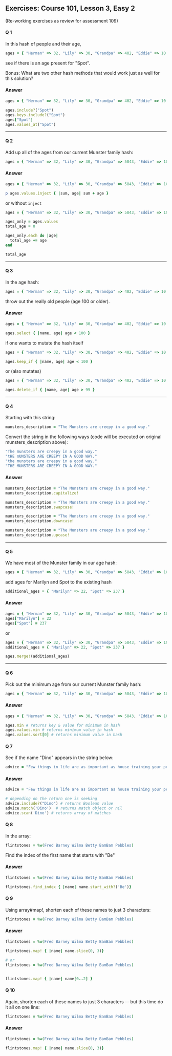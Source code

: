 ## Exercises: Course 101, Lesson 3, Easy 2
(Re-working exercises as review for assessment 109)
#### Q 1
In this hash of people and their age,

````ruby
ages = { "Herman" => 32, "Lily" => 30, "Grandpa" => 402, "Eddie" => 10 }
````

see if there is an age present for "Spot".

Bonus: What are two other hash methods that would work just as well for this solution?

#### Answer

````ruby
ages = { "Herman" => 32, "Lily" => 30, "Grandpa" => 402, "Eddie" => 10 }

ages.include?("Spot")
ages.keys.include?("Spot")
ages["Spot"]
ages.values_at("Spot")

````
----

#### Q 2
Add up all of the ages from our current Munster family hash:

````ruby
ages = { "Herman" => 32, "Lily" => 30, "Grandpa" => 5843, "Eddie" => 10, "Marilyn" => 22, "Spot" => 237 }
````

#### Answer
````ruby
ages = { "Herman" => 32, "Lily" => 30, "Grandpa" => 5843, "Eddie" => 10, "Marilyn" => 22, "Spot" => 237 }

p ages.values.inject { |sum, age| sum + age }

````
or without `inject`

```ruby
ages = { "Herman" => 32, "Lily" => 30, "Grandpa" => 5843, "Eddie" => 10, "Marilyn" => 22, "Spot" => 237 }

ages_only = ages.values
total_age = 0

ages_only.each do |age|
  total_age += age
end

total_age
```
---
#### Q 3
In the age hash:

````ruby
ages = { "Herman" => 32, "Lily" => 30, "Grandpa" => 402, "Eddie" => 10 }
````

throw out the really old people (age 100 or older).

#### Answer
````ruby
ages = { "Herman" => 32, "Lily" => 30, "Grandpa" => 402, "Eddie" => 10 }

ages.select { |name, age| age < 100 }
````

if one wants to mutate the hash itself

```ruby 
ages = { "Herman" => 32, "Lily" => 30, "Grandpa" => 402, "Eddie" => 10 }

ages.keep_if { |name, age| age < 100 }
```
or (also mutates)

```ruby 
ages = { "Herman" => 32, "Lily" => 30, "Grandpa" => 402, "Eddie" => 10 }

ages.delete_if { |name, age| age > 99 }
```

---

#### Q 4
Starting with this string:
````ruby
munsters_description = "The Munsters are creepy in a good way."
````

Convert the string in the following ways (code will be executed on original munsters_description above):

````ruby
"The munsters are creepy in a good way."
"tHE mUNSTERS ARE CREEPY IN A GOOD WAY."
"the munsters are creepy in a good way."
"THE MUNSTERS ARE CREEPY IN A GOOD WAY."
````

#### Answer
````ruby
munsters_description = "The Munsters are creepy in a good way."
munsters_description.capitalize!

munsters_description = "The Munsters are creepy in a good way."
munsters_description.swapcase!

munsters_description = "The Munsters are creepy in a good way."
munsters_description.downcase!

munsters_description = "The Munsters are creepy in a good way."
munsters_description.upcase!

````
---

#### Q 5
We have most of the Munster family in our age hash:
````ruby
ages = { "Herman" => 32, "Lily" => 30, "Grandpa" => 5843, "Eddie" => 10 }
````

add ages for Marilyn and Spot to the existing hash
````ruby
additional_ages = { "Marilyn" => 22, "Spot" => 237 }
````

#### Answer

````ruby
ages = { "Herman" => 32, "Lily" => 30, "Grandpa" => 5843, "Eddie" => 10 }
ages["Marilyn"] = 22
ages["Spot"] = 237

````
or

```ruby
ages = { "Herman" => 32, "Lily" => 30, "Grandpa" => 5843, "Eddie" => 10 }
additional_ages = { "Marilyn" => 22, "Spot" => 237 }

ages.merge!(additional_ages)
```
---

#### Q 6
Pick out the minimum age from our current Munster family hash:

````ruby
ages = { "Herman" => 32, "Lily" => 30, "Grandpa" => 5843, "Eddie" => 10, "Marilyn" => 22, "Spot" => 237 }
````

#### Answer

````ruby
ages = { "Herman" => 32, "Lily" => 30, "Grandpa" => 5843, "Eddie" => 10, "Marilyn" => 22, "Spot" => 237 }

ages.min # returns key & value for minimum in hash
ages.values.min # returns minimum value in hash
ages.values.sort[0] # returns minimum value in hash

````

#### Q 7
See if the name "Dino" appears in the string below:
```ruby
advice = "Few things in life are as important as house training your pet dinosaur."
```

#### Answer
```ruby
advice = "Few things in life are as important as house training your pet dinosaur."

# depending on the return one is seeking
advice.include?("Dino") # returns Boolean value
advice.match('Dino')  # returns match object or nil
advice.scan('Dino') # returns array of matches
```


#### Q 8
In the array:
```ruby
flintstones = %w(Fred Barney Wilma Betty BamBam Pebbles)
```

Find the index of the first name that starts with "Be"


#### Answer

```ruby
flintstones = %w(Fred Barney Wilma Betty BamBam Pebbles)

flintstones.find_index { |name| name.start_with?('Be')}

```
#### Q 9
Using array#map!, shorten each of these names to just 3 characters:

```ruby
flintstones = %w(Fred Barney Wilma Betty BamBam Pebbles)
```


#### Answer

```ruby
flintstones = %w(Fred Barney Wilma Betty BamBam Pebbles)

flintstones.map! { |name| name.slice(0, 3)}

# or
flintstones = %w(Fred Barney Wilma Betty BamBam Pebbles)


flintstones.map! { |name| name[0..2] }
```
#### Q 10

Again, shorten each of these names to just 3 characters -- but this time do it all on one line:

```ruby
flintstones = %w(Fred Barney Wilma Betty BamBam Pebbles)
```

#### Answer

```ruby
flintstones = %w(Fred Barney Wilma Betty BamBam Pebbles)

flintstones.map! { |name| name.slice(0, 3)}
```